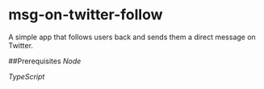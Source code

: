# msg-on-twitter-follow
A simple app that follows users back and sends them a direct message on Twitter.

##Prerequisites
*Node*

*TypeScript*